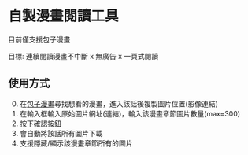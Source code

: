 # 自製漫畫閱讀工具

目前僅支援包子漫畫

目標: 連續閱讀漫畫不中斷 x 無廣告 x 一頁式閱讀

## 使用方式

0. 在[包子漫畫](https://www.webmota.com/)尋找想看的漫畫，進入該話後複製圖片位置(影像連結)
1. 在輸入框輸入原始圖片網址(連結)，輸入該漫畫章節圖片數量(max=300)
2. 按下確認按鈕
3. 會自動將該話所有圖片下載
4. 支援隱藏/顯示該漫畫章節所有的圖片
